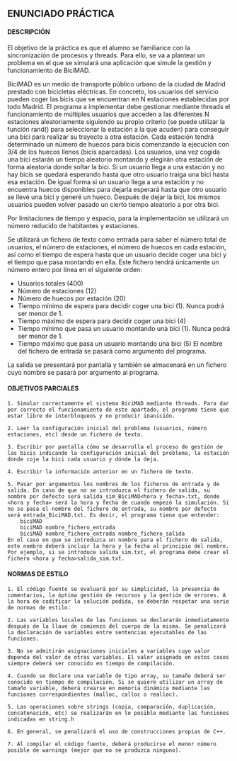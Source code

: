 
## ENUNCIADO PRÁCTICA
#### DESCRIPCIÓN

El objetivo de la práctica es que el alumno se familiarice con la sincronización de procesos y threads. Para
ello, se va a plantear un problema en el que se simulará una aplicación que simule la gestión y
funcionamiento de BiciMAD.

BiciMAD es un medio de transporte público urbano de la ciudad de Madrid prestado con bicicletas
eléctricas. En concreto, los usuarios del servicio pueden coger las bicis que se encuentran en N estaciones
establecidas por todo Madrid. El programa a implementar debe gestionar mediante threads el
funcionamiento de múltiples usuarios que acceden a las diferentes N estaciones aleatoriamente siguiendo
su propio criterio (se puede utilizar la función rand() para seleccionar la estación a la que acuden) para
conseguir una bici para realizar su trayecto a otra estación. Cada estación tendrá determinado un número
de huecos para bicis comenzando la ejecución con 3/4 de los huecos llenos (bicis aparcadas). Los usuarios,
una vez cogida una bici estarán un tiempo aleatorio montando y elegirán otra estación de forma aleatoria
donde soltar la bici. Si un usuario llega a una estación y no hay bicis se quedará esperando hasta que otro
usuario traiga una bici hasta esa estación. De igual forma si un usuario llega a una estación y no encuentra
huecos disponibles para dejarla esperará hasta que otro usuario se llevé una bici y generé un hueco.
Después de dejar la bici, los mismos usuarios pueden volver pasado un cierto tiempo aleatorio a por otra
bici.

Por limitaciones de tiempo y espacio, para la implementación se utilizará un número reducido de
habitantes y estaciones.

Se utilizará un fichero de texto como entrada para saber el número total de usuarios, el número de
estaciones, el número de huecos en cada estación, así como el tiempo de espera hasta que un usuario
decide coger una bici y el tiempo que pasa montando en ella. Este fichero tendrá únicamente un número
entero por línea en el siguiente orden:
- Usuarios totales (400)
- Número de estaciones (12)
- Número de huecos por estación (20)
- Tiempo mínimo de espera para decidir coger una bici (1). Nunca podrá ser menor de 1.
- Tiempo máximo de espera para decidir coger una bici (4)
- Tiempo mínimo que pasa un usuario montando una bici (1). Nunca podrá ser menor de 1.
- Tiempo máximo que pasa un usuario montando una bici (5)
El nombre del fichero de entrada se pasará como argumento del programa.

La salida se presentará por pantalla y también se almacenará en un fichero cuyo nombre se pasará por
argumento al programa.

#### OBJETIVOS PARCIALES

    1. Simular correctamente el sistema BiciMAD mediante threads. Para dar por correcto el funcionamiento de este apartado, el programa tiene que estar libre de interbloqueos y no producir inanición.

    2. Leer la configuración inicial del problema (usuarios, número estaciones, etc) desde un fichero de texto.

    3. Escribir por pantalla cómo se desarrolla el proceso de gestión de las bicis indicando la configuración inicial del problema, la estación donde coje la bici cada usuario y dónde la deja.

    4. Escribir la información anterior en un fichero de texto.

    5. Pasar por argumentos los nombres de los ficheros de entrada y de salida. En caso de que no se introduzca el fichero de salida, su nombre por defecto será salida_sim_BiciMAD<hora y fecha>.txt, donde <hora y fecha> será la hora y fecha de cuando empezó la simulación. Si no se pasa el nombre del fichero de entrada, su nombre por defecto será entrada_BiciMAD.txt. Es decir, el programa tiene que entender:
        biciMAD
        biciMAD nombre_fichero_entrada
        biciMAD nombre_fichero_entrada nombre_fichero_salida
    En el caso en que se introduzca un nombre para el fichero de salida, este nombre deberá incluir la hora y la fecha al principio del nombre. Por ejemplo, si se introduce salida_sim.txt, el programa debe crear el fichero <hora y fecha>salida_sim.txt.

#### NORMAS DE ESTILO

    1. El código fuente se evaluará por su simplicidad, la presencia de comentarios, la óptima gestión de recursos y la gestión de errores. A la hora de codificar la solución pedida, se deberán respetar una serie de normas de estilo:

    2. Las variables locales de las funciones se declararán inmediatamente después de la llave de comienzo del cuerpo de la misma. Se penalizará la declaración de variables entre sentencias ejecutables de las funciones.

    3. No se admitirán asignaciones iniciales a variables cuyo valor dependa del valor de otras variables. El valor asignado en estos casos siempre deberá ser conocido en tiempo de compilación.

    4. Cuando se declare una variable de tipo array, su tamaño deberá ser conocido en tiempo de compilación. Si se quiere utilizar un array de tamaño variable, deberá crearse en memoria dinámica mediante las funciones correspondientes (malloc, calloc o realloc).

    5. Las operaciones sobre strings (copia, comparación, duplicación, concatenación, etc) se realizarán en lo posible mediante las funciones indicadas en string.h 

    6. En general, se penalizará el uso de construcciones propias de C++.

    7. Al compilar el código fuente, deberá producirse el menor número posible de warnings (mejor que no se produzca ninguno).

